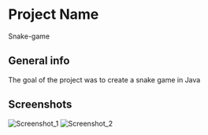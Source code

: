 # Project Name
Snake-game

## General info
The goal of the project was to create a snake game in Java

## Screenshots
![Screenshot_1](https://user-images.githubusercontent.com/75620370/110814105-6dd8fe80-8289-11eb-87b5-18beb3aa59d5.png)
![Screenshot_2](https://user-images.githubusercontent.com/75620370/110815536-d1176080-828a-11eb-9562-467eabaf99b0.png)
